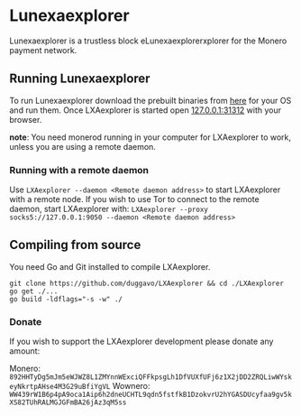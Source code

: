 # Lunexaexplorer

Lunexaexplorer is a trustless block eLunexaexplorerxplorer for the Monero payment network.

## Running Lunexaexplorer

To run Lunexaexplorer download the prebuilt binaries from [here](https://github.com/duggavo/Lunexaexplorer/releases) for your OS and run them.
Once LXAexplorer is started open [127.0.0.1:31312](http://127.0.0.1:31312/) with your browser.

**note**: You need monerod running in your computer for LXAexplorer to work, unless you are using a remote daemon.

### Running with a remote daemon
Use `LXAexplorer --daemon <Remote daemon address>` to start LXAexplorer with a remote node.
If you wish to use Tor to connect to the remote daemon, start LXAexplorer with:
`LXAexplorer --proxy socks5://127.0.0.1:9050 --daemon <Remote daemon address>`

## Compiling from source
You need Go and Git installed to compile LXAexplorer.
```
git clone https://github.com/duggavo/LXAexplorer && cd ./LXAexplorer
go get ./...
go build -ldflags="-s -w" ./
```

### Donate
If you wish to support the LXAexplorer development please donate any amount:

Monero: `892HHTyDg5mJm5eWJWZ8L1ZMYnnWExciQFFkpsgLh1DfVUXfUFj6z1X2jDD2ZRQLiwWYskeyNkrtpAHse4M3G29uBfiYgVL`
Wownero: `WW439rW1B6p4pA9oca1Aip6h2dneUCHTL9qdn5fstfkB1DzokvrU2hYGASDUcyfaa9gv5kXS82TUhRALMGJGFmBA26jAz3qM5ss`